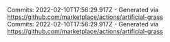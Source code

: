 Commits: 2022-02-10T17:56:29.917Z - Generated via https://github.com/marketplace/actions/artificial-grass
<br>
Commits: 2022-02-10T17:56:29.917Z - Generated via https://github.com/marketplace/actions/artificial-grass
<br>
